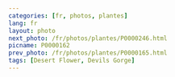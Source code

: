 ```yaml
---
categories: [fr, photos, plantes]
lang: fr
layout: photo
next_photo: /fr/photos/plantes/P0000246.html
picname: P0000162
prev_photo: /fr/photos/plantes/P0000165.html
tags: [Desert Flower, Devils Gorge]
---
```


